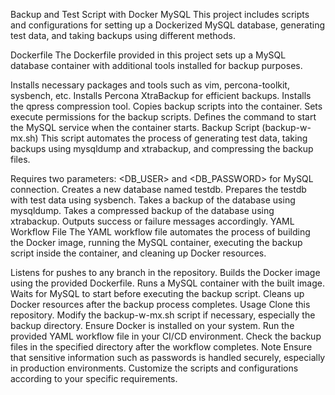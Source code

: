 Backup and Test Script with Docker MySQL
This project includes scripts and configurations for setting up a Dockerized MySQL database, generating test data, and taking backups using different methods.

Dockerfile
The Dockerfile provided in this project sets up a MySQL database container with additional tools installed for backup purposes.

Installs necessary packages and tools such as vim, percona-toolkit, sysbench, etc.
Installs Percona XtraBackup for efficient backups.
Installs the qpress compression tool.
Copies backup scripts into the container.
Sets execute permissions for the backup scripts.
Defines the command to start the MySQL service when the container starts.
Backup Script (backup-w-mx.sh)
This script automates the process of generating test data, taking backups using mysqldump and xtrabackup, and compressing the backup files.

Requires two parameters: <DB_USER> and <DB_PASSWORD> for MySQL connection.
Creates a new database named testdb.
Prepares the testdb with test data using sysbench.
Takes a backup of the database using mysqldump.
Takes a compressed backup of the database using xtrabackup.
Outputs success or failure messages accordingly.
YAML Workflow File
The YAML workflow file automates the process of building the Docker image, running the MySQL container, executing the backup script inside the container, and cleaning up Docker resources.

Listens for pushes to any branch in the repository.
Builds the Docker image using the provided Dockerfile.
Runs a MySQL container with the built image.
Waits for MySQL to start before executing the backup script.
Cleans up Docker resources after the backup process completes.
Usage
Clone this repository.
Modify the backup-w-mx.sh script if necessary, especially the backup directory.
Ensure Docker is installed on your system.
Run the provided YAML workflow file in your CI/CD environment.
Check the backup files in the specified directory after the workflow completes.
Note
Ensure that sensitive information such as passwords is handled securely, especially in production environments.
Customize the scripts and configurations according to your specific requirements.

